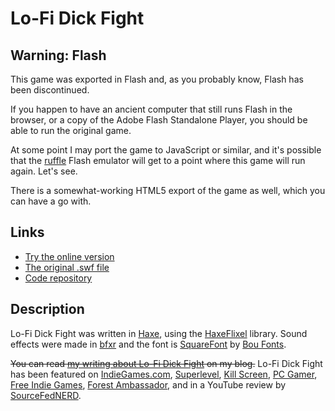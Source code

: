 # Lo-Fi Dick Fight

## Warning: Flash

This game was exported in Flash and, as you probably know, Flash has been discontinued.

If you happen to have an ancient computer that still runs Flash in the browser, or a copy of the Adobe Flash Standalone Player, you should be able to run the original game.

At some point I may port the game to JavaScript or similar, and it's possible that the [ruffle](https://ruffle.rs/) Flash emulator will get to a point where this game will run again. Let's see.

There is a somewhat-working HTML5 export of the game as well, which you can have a go with.

## Links

* [Try the online version](https://github.com/pippinbarr/lo-fi-dick-fight/web/)
* [The original .swf file](https://github.com/pippinbarr/lo-fi-dick-fight/releases/download/swf/)
* [Code repository](https://github.com/pippinbarr/lo-fi-dick-fight)

## Description
Lo-Fi Dick Fight was written in [Haxe](http://haxe.org/), using the [HaxeFlixel](http://www.haxeflixel.com/) library. Sound effects were made in [bfxr](http://www.bfxr.net/) and the font is [SquareFont](http://www.dafont.com/squarefont.font) by [Bou Fonts](http://www.dafont.com/profile.php?user=108242).

~~You can read [my writing about Lo-Fi Dick Fight](http://www.pippinbarr.com/tag/lo-fi-dick-fight?order=asc) on my blog.~~ Lo-Fi Dick Fight has been featured on [IndieGames.com](http://indiegames.com/2014/02/browser_pick_lo-fi_dick_fight_.html), [Superlevel](http://superlevel.de/spiele/lo-fi-dick-fight-schwanz-ab/), [Kill Screen](http://killscreendaily.com/articles/news/pippin-barrs-lo-fi-fight/), [PC Gamer](http://www.pcgamer.com/2014/02/08/the-best-free-games-of-the-week-13/), [Free Indie Games](http://www.freeindiegam.es/2014/02/lo-fi-dick-fight-pippin-barr/), [Forest Ambassador](http://forestambassador.com/post/77735269151/lo-fi-dick-fight-is-a-game-about-swordfighting-by), and in a YouTube review by [SourceFedNERD](http://www.youtube.com/watch?v=ymHAh7MxiWU).
